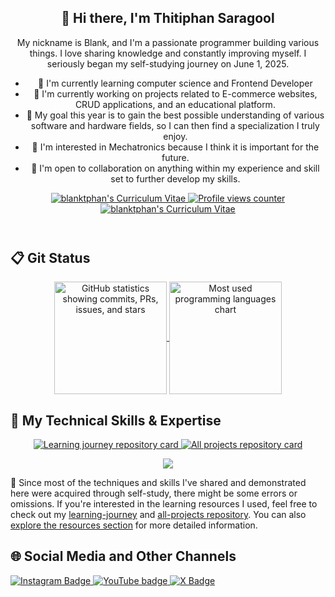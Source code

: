 <header>
  <section>
    <h1 align="center">👋 Hi there, I'm Thitiphan Saragool</h1>
    <p align="center">
      My nickname is Blank, and I'm a passionate programmer building various things. I love sharing knowledge and constantly improving myself. I seriously began my self-studying journey on June 1, 2025.
    </p>
  </section>

  <nav>
    <ul>
      <li>🌱 I'm currently learning computer science and Frontend Developer</li>
      <li>🔨 I'm currently working on projects related to E-commerce websites, CRUD applications, and an educational platform.</li>
      <li>🎯 My goal this year is to gain the best possible understanding of various software and hardware fields, so I can then find a specialization I truly enjoy.</li>
      <li>💖 I'm interested in Mechatronics because I think it is important for the future.</li>
      <li>🤝 I'm open to collaboration on anything within my experience and skill set to further develop my skills.</li>
    </ul>
  </nav>

  <section align="center">
    <span>
      <a href="https://github.com/blanktphan/blanktphan/tree/main/certificate" aria-label="blanktphan's certificate">
        <img alt="blanktphan's Curriculum Vitae" src="https://img.shields.io/badge/6-blue?style=for-the-badge&label=Certificate">
      </a>
    </span>
    <span>
      <a href="#" aria-label="Profile visitor counter">
        <img src="https://komarev.com/ghpvc/?username=blanktphan&style=for-the-badge&abbreviated=true" alt="Profile views counter" />
      </a>
    </span>
    <span>
      <a href="#" aria-label="blanktphan's Curriculum Vitae">
        <img alt="blanktphan's Curriculum Vitae" src="https://img.shields.io/badge/Soon-blue?style=for-the-badge&label=Resume/CV">
      </a>
    </span>
  </section>
</header>

<main>
  <section>
    <h2>📋 Git Status</h2>
    <section align="center">
      <span>
        <a href="https://github.com/blanktphan" target="_blank" rel="noopener noreferrer" aria-label="Visit GitHub profile">
          <img height="180" align="center" src="https://github-readme-stats.vercel.app/api?username=blanktphan&show_icons=true&bg_color=00000000&text_color=fff" alt="GitHub statistics showing commits, PRs, issues, and stars" />
        </a>
      </span>
      <span>
        <a href="https://github.com/blanktphan?tab=repositories" target="_blank" rel="noopener noreferrer" aria-label="View repositories by programming language">
          <img height="180" align="center" src="https://github-readme-stats.vercel.app/api/top-langs/?username=blanktphan&layout=compact&bg_color=00000000&text_color=fff" alt="Most used programming languages chart" />
        </a>
      </span>
    </section>
  </section>

  <section>
    <h2>🧠 My Technical Skills & Expertise</h2>
    <section align="center">
      <p>
        <span>
          <a href="https://github.com/blanktphan/learning-journey" target="_blank" rel="noopener noreferrer" aria-label="Visit learning journey repository">
            <img src="https://github-readme-stats.vercel.app/api/pin/?username=blanktphan&repo=learning-journey&bg_color=00000000&text_color=fff&show_owner=true" alt="Learning journey repository card" />
          </a>
        </span>
        <span>
          <a href="https://github.com/blanktphan/all-projects" target="_blank" rel="noopener noreferrer" aria-label="Visit all projects repository">
            <img src="https://github-readme-stats.vercel.app/api/pin/?username=blanktphan&repo=all-projects&bg_color=00000000&text_color=fff&show_owner=true" alt="All projects repository card" />
          </a>
        </span>
      </p>
    </section>
    <section align="center">
      <p> 
        <a href="https://skillicons.dev">
          <img src="https://skillicons.dev/icons?i=python,java,rust,c,cpp,cs,swift,kotlin,dart,html,css,bootstrap,js,react,redux,nodejs,php,mysql,postgresql,sqlite,vscode,git,powershell,bash,github,notion,md,figma,windows,ubuntu" />
        </a>
      </p>
    </section>
    <aside>
      <p>
        📍 Since most of the techniques and skills I've shared and demonstrated here were acquired through self-study, there might be some errors or omissions. If you're interested in the learning resources I used, feel free to check out my <a href="https://github.com/blanktphan/learning-journey" target="_blank" rel="noopener noreferrer">learning-journey</a> and <a href="https://github.com/blanktphan/all-projects" target="_blank" rel="noopener noreferrer">all-projects repository</a>. You can also <a href="https://github.com/blanktphan?tab=repositories" target="_blank" rel="noopener noreferrer">explore the resources section</a> for more detailed information.
      </p>
    </aside>
  </section>
</main>

<footer>
  <section>
    <h2>🌐 Social Media and Other Channels</h2>
    <nav>
      <span>
        <a href="#" target="_blank" rel="noopener noreferrer" aria-label="Visit Blankt's Instagram">
          <img alt="Instagram Badge" src="https://img.shields.io/badge/blankt-pink?style=for-the-badge&logo=instagram&logoColor=fff&color=c13584">
        </a>
      </span>
      <span>
        <a href="https://www.youtube.com/@blanktphan" target="_blank" rel="noopener noreferrer" aria-label="Visit Blankt's YouTube channel">
          <img alt="YouTube badge" src="https://img.shields.io/badge/blankt-red?style=for-the-badge&logo=Youtube&color=ff0000" />
        </a>
      </span>
      <span>
        <a href="#" target="_blank" rel="noopener noreferrer" aria-label="Visit Blanktphan's X profile">
          <img alt="X Badge" src="https://img.shields.io/badge/blanktphan-black?style=for-the-badge&logo=X&logoColor=fff&color=14171a">
        </a>
      </span>
    </nav>
  </section>
</footer>